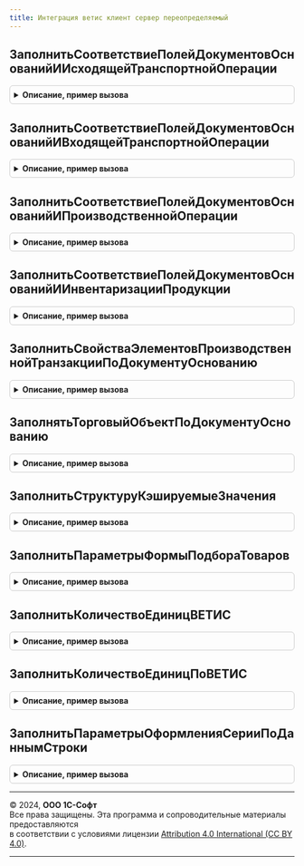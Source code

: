 ```yaml
---
title: Интеграция ветис клиент сервер переопределяемый
---
```



## ЗаполнитьСоответствиеПолейДокументовОснованийИИсходящейТранспортнойОперации
<details style="margin: 1em 0; padding: 0.5em; border: 1px solid #ccc; border-radius: 6px;">

<summary style="font-weight: bold; cursor: pointer;">Описание, пример вызова</summary>

```bsl

// Заполняет соответствие полей документов-оснований и исходящей транспортной операции
//
// Возвращаемое значение:
//  Соответствие - соответствие со свойствами:
//  * ИмяДокумента — Соответствие — ключом свойства является имя документа, например "РеализацияТоваровУслуг",
//                                  а значением — соответствие со свойствами:
//  ** ГрузоотправительХозяйствующийСубъект — Строка — имя поля документа, которое соответствует контрагенту
//  	                                               хозяйствующего субъекта грузоотправителя
//  ** ГрузоотправительПредприятие — Строка — имя поля документа, которое соответствует предприятию грузоотправителя
//  ** ГрузополучательХозяйствующийСубъект — Строка — имя поля документа, которое соответствует контрагенту
//  	                                              хозяйствующего субъекта грузополучателя
//  ** ГрузополучательПредприятие — Строка — имя поля документа, которое соответствует предприятию грузополучателя
Процедура ЗаполнитьСоответствиеПолейДокументовОснованийИИсходящейТранспортнойОперации(СоответствиеПолей) Экспорт
```

Пример вызова
```bsl
ИнтеграцияВЕТИСКлиентСерверПереопределяемый.ЗаполнитьСоответствиеПолейДокументовОснованийИИсходящейТранспортнойОперации(СоответствиеПолей) 
```
</details>

## ЗаполнитьСоответствиеПолейДокументовОснованийИВходящейТранспортнойОперации
<details style="margin: 1em 0; padding: 0.5em; border: 1px solid #ccc; border-radius: 6px;">

<summary style="font-weight: bold; cursor: pointer;">Описание, пример вызова</summary>

```bsl

// Заполняет соответствие полей документов-оснований и входящей транспортной операции
//
// Возвращаемое значение:
//  Соответствие - соответствие со свойствами:
//  * ИмяДокумента — Соответствие — ключом свойства является имя документа, например "РеализацияТоваровУслуг",
//                                  а значением — соответствие со свойствами:
//  ** ГрузоотправительХозяйствующийСубъект — Строка — имя поля документа, которое соответствует контрагенту
//                                                     хозяйствующего субъекта грузоотправителя
//  ** ГрузоотправительПредприятие — Строка — имя поля документа, которое соответствует предприятию грузоотправителя
//  ** ГрузополучательХозяйствующийСубъект — Строка — имя поля документа, которое соответствует контрагенту
//                                                    хозяйствующего субъекта грузополучателя
//  ** ГрузополучательПредприятие — Строка — имя поля документа, которое соответствует предприятию грузополучателя
Процедура ЗаполнитьСоответствиеПолейДокументовОснованийИВходящейТранспортнойОперации(СоответствиеПолей) Экспорт
```

Пример вызова
```bsl
ИнтеграцияВЕТИСКлиентСерверПереопределяемый.ЗаполнитьСоответствиеПолейДокументовОснованийИВходящейТранспортнойОперации(СоответствиеПолей) 
```
</details>

## ЗаполнитьСоответствиеПолейДокументовОснованийИПроизводственнойОперации
<details style="margin: 1em 0; padding: 0.5em; border: 1px solid #ccc; border-radius: 6px;">

<summary style="font-weight: bold; cursor: pointer;">Описание, пример вызова</summary>

```bsl

// Заполняет соответствие полей документов-оснований и производственных операций
//
// Возвращаемое значение:
//  Соответствие - соответствие со свойствами:
//  * ИмяДокумента — Соответствие — ключом свойства является имя документа, например "СборкаТоваров",
//                                  а значением — соответствие со свойствами:
//  ** ХозяйствующийСубъект — Строка — имя поля документа, которое соответствует хозяйствующему субъекту
//  ** Предприятие — Строка — имя поля документа, которое соответствует предприятию хозяйствующего субъекта
Процедура ЗаполнитьСоответствиеПолейДокументовОснованийИПроизводственнойОперации(СоответствиеПолей) Экспорт
```

Пример вызова
```bsl
ИнтеграцияВЕТИСКлиентСерверПереопределяемый.ЗаполнитьСоответствиеПолейДокументовОснованийИПроизводственнойОперации(СоответствиеПолей) 
```
</details>

## ЗаполнитьСоответствиеПолейДокументовОснованийИИнвентаризацииПродукции
<details style="margin: 1em 0; padding: 0.5em; border: 1px solid #ccc; border-radius: 6px;">

<summary style="font-weight: bold; cursor: pointer;">Описание, пример вызова</summary>

```bsl

// Заполняет соответствие полей документов-оснований и инвентаризации продукции
//
// Возвращаемое значение:
//  Соответствие - соответствие со свойствами:
//  * ИмяДокумента — Соответствие — ключом свойства является имя документа, например "СписаниеНедостачТоваров",
//                                  а значением — соответствие со свойствами:
//  ** ХозяйствующийСубъект — Строка — имя поля документа, которое соответствует хозяйствующему субъекту
//  ** Предприятие — Строка — имя поля документа, которое соответствует предприятию хозяйствующего субъекта
Процедура ЗаполнитьСоответствиеПолейДокументовОснованийИИнвентаризацииПродукции(СоответствиеПолей) Экспорт
```

Пример вызова
```bsl
ИнтеграцияВЕТИСКлиентСерверПереопределяемый.ЗаполнитьСоответствиеПолейДокументовОснованийИИнвентаризацииПродукции(СоответствиеПолей) 
```
</details>

## ЗаполнитьСвойстваЭлементовПроизводственнойТранзакцииПоДокументуОснованию
<details style="margin: 1em 0; padding: 0.5em; border: 1px solid #ccc; border-radius: 6px;">

<summary style="font-weight: bold; cursor: pointer;">Описание, пример вызова</summary>

```bsl

// Заполняет свойства (например, Видимость, Доступность итп) отдельных элементов формы документа
// 'ПроизводственнаяОперацияВЕТИС' в зависимости от документа-основания.
//
// Параметры:
//  ДокументОснование - ОпределяемыйТип.ОснованиеПроизводственнаяОперацияВЕТИС - Основание документа.
//  Свойства          - Структура                                              - Свойства элементов.
Процедура ЗаполнитьСвойстваЭлементовПроизводственнойТранзакцииПоДокументуОснованию(Свойства, ДокументОснование) Экспорт
```

Пример вызова
```bsl
ИнтеграцияВЕТИСКлиентСерверПереопределяемый.ЗаполнитьСвойстваЭлементовПроизводственнойТранзакцииПоДокументуОснованию(Свойства, ДокументОснование) 
```
</details>

## ЗаполнятьТорговыйОбъектПоДокументуОснованию
<details style="margin: 1em 0; padding: 0.5em; border: 1px solid #ccc; border-radius: 6px;">

<summary style="font-weight: bold; cursor: pointer;">Описание, пример вызова</summary>

```bsl

// Заполняет признак необходимости заполнения реквизита 'ТорговыйОбъект' документа 'ПроизводственнаяОперацияВЕТИС'.
//
// Параметры:
//  ДокументОснование - ОпределяемыйТип.ОснованиеПроизводственнаяОперацияВЕТИС - Основание документа.
//  Заполнять         - Булево                                                 - Необходимость заполнения.
Процедура ЗаполнятьТорговыйОбъектПоДокументуОснованию(ДокументОснование, Заполнять) Экспорт
```

Пример вызова
```bsl
ИнтеграцияВЕТИСКлиентСерверПереопределяемый.ЗаполнятьТорговыйОбъектПоДокументуОснованию(ДокументОснование, Заполнять) 
```
</details>

## ЗаполнитьСтруктуруКэшируемыеЗначения
<details style="margin: 1em 0; padding: 0.5em; border: 1px solid #ccc; border-radius: 6px;">

<summary style="font-weight: bold; cursor: pointer;">Описание, пример вызова</summary>

```bsl

// Заполняет структуру, содержащую поля кэшируемых значений.
//
// Параметры:
//   КэшированныеЗначения - (см. ОбработкаТабличнойЧастиКлиентСервер.ПолучитьСтруктуруКэшируемыеЗначения) - результат.
//
Процедура ЗаполнитьСтруктуруКэшируемыеЗначения(КэшированныеЗначения) Экспорт
```

Пример вызова
```bsl
ИнтеграцияВЕТИСКлиентСерверПереопределяемый.ЗаполнитьСтруктуруКэшируемыеЗначения(КэшированныеЗначения) 
```
</details>

## ЗаполнитьПараметрыФормыПодбораТоваров
<details style="margin: 1em 0; padding: 0.5em; border: 1px solid #ccc; border-radius: 6px;">

<summary style="font-weight: bold; cursor: pointer;">Описание, пример вызова</summary>

```bsl

// Возвращает параметры формы подбора товаров.
//
// Параметры:
// ПараметрыПодбора - Структура - Структура со свойствами:
//  * СкрыватьКнопкуЗапрашиватьКоличество     - Булево - Признак необходимости сокрытия кнопки указания количества.
//  * РежимПодбораБезКоличественныхПараметров - Булево - Признак работы формы подбора товаров с выключенным режимом
//                                                       использования количественных параметров.
//  * Склад - ОпределяемыйТип.ТорговыйОбъектВЕТИС - Склад, на котором осуществляется подбор товаров.
//  Форма - ФормаКлиентскогоПриложения - Форма, в которой вызывается команда открытия формы подбора товаров.
//  ПараметрыУказанияСерий - Произвольный - См. ИнтеграцияИС.ПараметрыУказанияСерий.
Процедура ЗаполнитьПараметрыФормыПодбораТоваров(ПараметрыПодбора, Форма, ПараметрыУказанияСерий) Экспорт
```

Пример вызова
```bsl
ИнтеграцияВЕТИСКлиентСерверПереопределяемый.ЗаполнитьПараметрыФормыПодбораТоваров(ПараметрыПодбора, Форма, ПараметрыУказанияСерий) 
```
</details>

## ЗаполнитьКоличествоЕдиницВЕТИС
<details style="margin: 1em 0; padding: 0.5em; border: 1px solid #ccc; border-radius: 6px;">

<summary style="font-weight: bold; cursor: pointer;">Описание, пример вызова</summary>

```bsl

// Пересчитывает количество из базовой единицы измерения номенклатуры в единицу измерения ВЕТИС.
//
Процедура ЗаполнитьКоличествоЕдиницВЕТИС(КоличествоВЕТИС, Количество, Номенклатура, ЕдиницаИзмеренияВЕТИС, КэшированныеЗначения, ТекстОшибки) Экспорт
```

Пример вызова
```bsl
ИнтеграцияВЕТИСКлиентСерверПереопределяемый.ЗаполнитьКоличествоЕдиницВЕТИС(КоличествоВЕТИС, Количество, Номенклатура, ЕдиницаИзмеренияВЕТИС, КэшированныеЗначения, ТекстОшибки) 
```
</details>

## ЗаполнитьКоличествоЕдиницПоВЕТИС
<details style="margin: 1em 0; padding: 0.5em; border: 1px solid #ccc; border-radius: 6px;">

<summary style="font-weight: bold; cursor: pointer;">Описание, пример вызова</summary>

```bsl

// Пересчитывает количество из единицы измерения ВЕТИС в базовую единицу измерения номенклатуры.
//
Процедура ЗаполнитьКоличествоЕдиницПоВЕТИС(Количество, КоличествоВЕТИС, Номенклатура, ЕдиницаИзмеренияВЕТИС, КэшированныеЗначения, ТекстОшибки = Неопределено) Экспорт
```

Пример вызова
```bsl
ИнтеграцияВЕТИСКлиентСерверПереопределяемый.ЗаполнитьКоличествоЕдиницПоВЕТИС(Количество, КоличествоВЕТИС, Номенклатура, ЕдиницаИзмеренияВЕТИС, КэшированныеЗначения, ТекстОшибки);
```
</details>

## ЗаполнитьПараметрыОформленияСерииПоДаннымСтроки
<details style="margin: 1em 0; padding: 0.5em; border: 1px solid #ccc; border-radius: 6px;">

<summary style="font-weight: bold; cursor: pointer;">Описание, пример вызова</summary>

```bsl

// Заполняет параметры оформления серии по данным строки (если использование условного оформления не возможно).
//
// Параметры:
//   ПараметрыОформленияСерии - Структура - поля, на основании которых можно оформить элемент формы.
//   ДанныеСтроки - Структура, ДанныеФормыЭлементКоллекции - данные, в которых содержится информация по оформлению серии.
Процедура ЗаполнитьПараметрыОформленияСерииПоДаннымСтроки(ПараметрыОформленияСерии, ДанныеСтроки) Экспорт
```

Пример вызова
```bsl
ИнтеграцияВЕТИСКлиентСерверПереопределяемый.ЗаполнитьПараметрыОформленияСерииПоДаннымСтроки(ПараметрыОформленияСерии, ДанныеСтроки) 
```
</details>

---

© 2024, **ООО 1С-Софт**  
Все права защищены. Эта программа и сопроводительные материалы предоставляются  
в соответствии с условиями лицензии [Attribution 4.0 International (CC BY 4.0)](https://creativecommons.org/licenses/by/4.0/legalcode).

---
